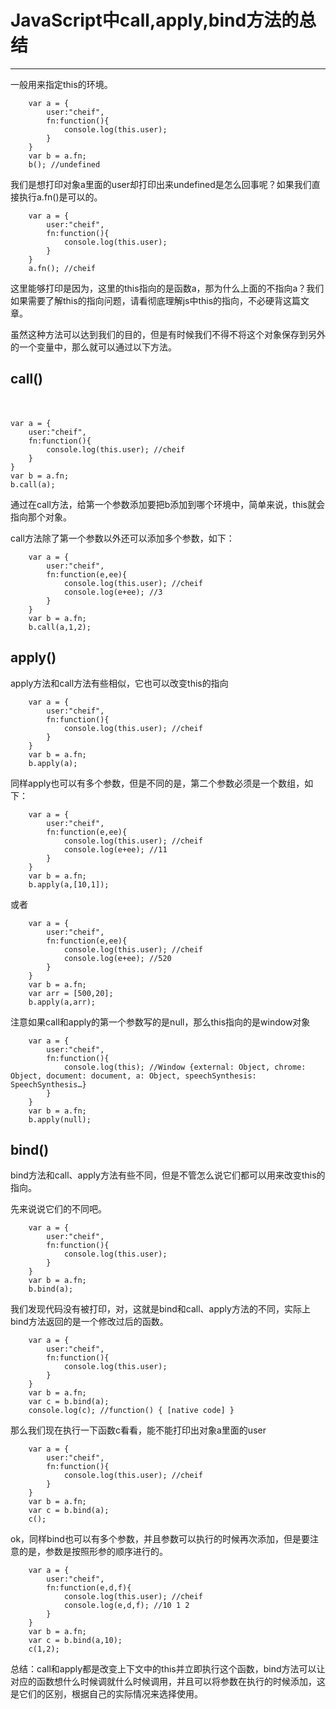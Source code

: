 # JavaScript中call,apply,bind方法的总结
----------
一般用来指定this的环境。
```
    var a = {
        user:"cheif",
        fn:function(){
            console.log(this.user);
        }
    }
    var b = a.fn;
    b(); //undefined
```

我们是想打印对象a里面的user却打印出来undefined是怎么回事呢？如果我们直接执行a.fn()是可以的。


```
    var a = {
        user:"cheif",
        fn:function(){
            console.log(this.user);
        }
    }
    a.fn(); //cheif

```

这里能够打印是因为，这里的this指向的是函数a，那为什么上面的不指向a？我们如果需要了解this的指向问题，请看彻底理解js中this的指向，不必硬背这篇文章。

虽然这种方法可以达到我们的目的，但是有时候我们不得不将这个对象保存到另外的一个变量中，那么就可以通过以下方法。

## call()

　　

```
var a = {
    user:"cheif",
    fn:function(){
        console.log(this.user); //cheif
    }
}
var b = a.fn;
b.call(a);
```
通过在call方法，给第一个参数添加要把b添加到哪个环境中，简单来说，this就会指向那个对象。

call方法除了第一个参数以外还可以添加多个参数，如下：


```
    var a = {
        user:"cheif",
        fn:function(e,ee){
            console.log(this.user); //cheif
            console.log(e+ee); //3
        }
    }
    var b = a.fn;
    b.call(a,1,2);
```
## apply()

apply方法和call方法有些相似，它也可以改变this的指向

```
    var a = {
        user:"cheif",
        fn:function(){
            console.log(this.user); //cheif
        }
    }
    var b = a.fn;
    b.apply(a);
```
同样apply也可以有多个参数，但是不同的是，第二个参数必须是一个数组，如下：
```
    var a = {
        user:"cheif",
        fn:function(e,ee){
            console.log(this.user); //cheif
            console.log(e+ee); //11
        }
    }
    var b = a.fn;
    b.apply(a,[10,1]);
```
或者
```
    var a = {
        user:"cheif",
        fn:function(e,ee){
            console.log(this.user); //cheif
            console.log(e+ee); //520
        }
    }
    var b = a.fn;
    var arr = [500,20];
    b.apply(a,arr);
```
注意如果call和apply的第一个参数写的是null，那么this指向的是window对象
```
    var a = {
        user:"cheif",
        fn:function(){
            console.log(this); //Window {external: Object, chrome: Object, document: document, a: Object, speechSynthesis: SpeechSynthesis…}
        }
    }
    var b = a.fn;
    b.apply(null);
```

## bind()

bind方法和call、apply方法有些不同，但是不管怎么说它们都可以用来改变this的指向。

先来说说它们的不同吧。
```
    var a = {
        user:"cheif",
        fn:function(){
            console.log(this.user);
        }
    }
    var b = a.fn;
    b.bind(a);
```
我们发现代码没有被打印，对，这就是bind和call、apply方法的不同，实际上bind方法返回的是一个修改过后的函数。
```
    var a = {
        user:"cheif",
        fn:function(){
            console.log(this.user);
        }
    }
    var b = a.fn;
    var c = b.bind(a);
    console.log(c); //function() { [native code] }
```
那么我们现在执行一下函数c看看，能不能打印出对象a里面的user

```
    var a = {
        user:"cheif",
        fn:function(){
            console.log(this.user); //cheif
        }
    }
    var b = a.fn;
    var c = b.bind(a);
    c();
```
ok，同样bind也可以有多个参数，并且参数可以执行的时候再次添加，但是要注意的是，参数是按照形参的顺序进行的。
```
    var a = {
        user:"cheif",
        fn:function(e,d,f){
            console.log(this.user); //cheif
            console.log(e,d,f); //10 1 2
        }
    }
    var b = a.fn;
    var c = b.bind(a,10);
    c(1,2);
```
 

总结：call和apply都是改变上下文中的this并立即执行这个函数，bind方法可以让对应的函数想什么时候调就什么时候调用，并且可以将参数在执行的时候添加，这是它们的区别，根据自己的实际情况来选择使用。